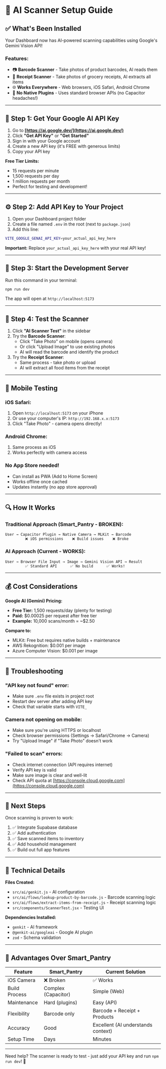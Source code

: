 # 🤖 AI Scanner Setup Guide

## ✅ What's Been Installed

Your Dashboard now has AI-powered scanning capabilities using Google's Gemini Vision API!

### Features:
- 📷 **Barcode Scanner** - Take photos of product barcodes, AI reads them
- 🧾 **Receipt Scanner** - Take photos of grocery receipts, AI extracts all items
- 🌐 **Works Everywhere** - Web browsers, iOS Safari, Android Chrome
- 📱 **No Native Plugins** - Uses standard browser APIs (no Capacitor headaches!)

---

## 🔑 Step 1: Get Your Google AI API Key

1. Go to **[https://ai.google.dev/](https://ai.google.dev/)**
2. Click **"Get API Key"** or **"Get Started"**
3. Sign in with your Google account
4. Create a new API key (it's FREE with generous limits)
5. Copy your API key

**Free Tier Limits:**
- 15 requests per minute
- 1,500 requests per day
- 1 million requests per month
- Perfect for testing and development!

---

## ⚙️ Step 2: Add API Key to Your Project

1. Open your Dashboard project folder
2. Create a file named `.env` in the root (next to `package.json`)
3. Add this line:

```bash
VITE_GOOGLE_GENAI_API_KEY=your_actual_api_key_here
```

**Important:** Replace `your_actual_api_key_here` with your real API key!

---

## 🚀 Step 3: Start the Development Server

Run this command in your terminal:

```bash
npm run dev
```

The app will open at `http://localhost:5173`

---

## 🧪 Step 4: Test the Scanner

1. Click **"AI Scanner Test"** in the sidebar
2. Try the **Barcode Scanner**:
   - Click "Take Photo" on mobile (opens camera)
   - Or click "Upload Image" to use existing photos
   - AI will read the barcode and identify the product
3. Try the **Receipt Scanner**:
   - Same process - take photo or upload
   - AI will extract all food items from the receipt

---

## 📱 Mobile Testing

### iOS Safari:
1. Open `http://localhost:5173` on your iPhone
2. Or use your computer's IP: `http://192.168.x.x:5173`
3. Click "Take Photo" - camera opens directly!

### Android Chrome:
1. Same process as iOS
2. Works perfectly with camera access

### No App Store needed!
- Can install as PWA (Add to Home Screen)
- Works offline once cached
- Updates instantly (no app store approval)

---

## 🔍 How It Works

### Traditional Approach (Smart_Pantry - BROKEN):
```
User → Capacitor Plugin → Native Camera → MLKit → Barcode
         ❌ iOS permissions    ❌ Build issues    ❌ Broke
```

### AI Approach (Current - WORKS):
```
User → Browser File Input → Image → Gemini Vision API → Result
         ✅ Standard API      ✅ No build      ✅ Works!
```

---

## 💰 Cost Considerations

**Google AI (Gemini) Pricing:**
- **Free Tier:** 1,500 requests/day (plenty for testing)
- **Paid:** $0.00025 per request after free tier
- **Example:** 10,000 scans/month = ~$2.50

**Compare to:**
- MLKit: Free but requires native builds + maintenance
- AWS Rekognition: $0.001 per image
- Azure Computer Vision: $0.001 per image

---

## 🐛 Troubleshooting

### "API key not found" error:
- Make sure `.env` file exists in project root
- Restart dev server after adding API key
- Check that variable starts with `VITE_`

### Camera not opening on mobile:
- Make sure you're using HTTPS or localhost
- Check browser permissions (Settings → Safari/Chrome → Camera)
- Try "Upload Image" if "Take Photo" doesn't work

### "Failed to scan" errors:
- Check internet connection (API requires internet)
- Verify API key is valid
- Make sure image is clear and well-lit
- Check API quota at [https://console.cloud.google.com](https://console.cloud.google.com)

---

## 🎯 Next Steps

Once scanning is proven to work:
1. ✅ Integrate Supabase database
2. ✅ Add authentication
3. ✅ Save scanned items to inventory
4. ✅ Add household management
5. ✅ Build out full app features

---

## 📝 Technical Details

**Files Created:**
- `src/ai/genkit.js` - AI configuration
- `src/ai/flows/lookup-product-by-barcode.js` - Barcode scanning logic
- `src/ai/flows/extract-items-from-receipt.js` - Receipt scanning logic
- `src/components/ScannerTest.jsx` - Testing UI

**Dependencies Installed:**
- `genkit` - AI framework
- `@genkit-ai/googleai` - Google AI plugin
- `zod` - Schema validation

---

## 🎉 Advantages Over Smart_Pantry

| Feature | Smart_Pantry | Current Solution |
|---------|-------------|------------------|
| iOS Camera | ❌ Broken | ✅ Works |
| Build Process | Complex (Capacitor) | Simple (Web) |
| Maintenance | Hard (plugins) | Easy (API) |
| Flexibility | Barcode only | Barcode + Receipt + Products |
| Accuracy | Good | Excellent (AI understands context) |
| Setup Time | Days | Minutes |

---

Need help? The scanner is ready to test - just add your API key and run `npm run dev`! 🚀

